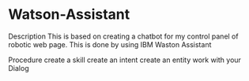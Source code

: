 # Watson-Assistant

Description
This is based on creating a chatbot for my control panel of robotic web page. This is done by using IBM Waston Assistant


Procedure
create a skill
create an intent
create an entity
work with your Dialog
